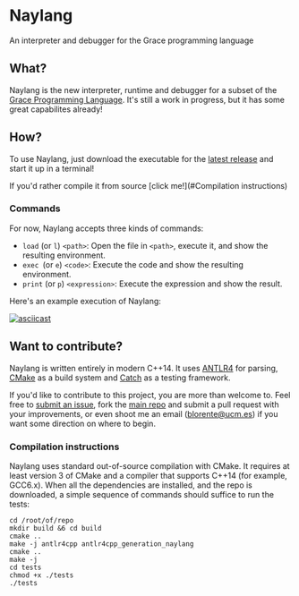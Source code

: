 # Naylang
An interpreter and debugger for the Grace programming language

## What?
Naylang is the new interpreter, runtime and debugger for a subset of the [Grace Programming Language](http://gracelang.org/applications/).
It's still a work in progress, but it has some great capabilites already!

## How?

To use Naylang, just download the executable for the [latest release](https://github.com/blorente/naylang/releases) and start it up in a terminal!

If you'd rather compile it from source [click me!](#Compilation instructions)

### Commands

For now, Naylang accepts three kinds of commands:

- `load` (or `l`) `<path>`: Open the file in `<path>`, execute it, and show the resulting environment.
- `exec `(or `e`) `<code>`: Execute the code and show the resulting environment.
- `print` (or `p`) `<expression>`: Execute the expression and show the result.

Here's an example execution of Naylang:

[![asciicast](https://asciinema.org/a/eqkmros19kzugc2fy96wo8u12.png)](https://asciinema.org/a/eqkmros19kzugc2fy96wo8u12)

## Want to contribute?

Naylang is written entirely in modern C++14. It uses [ANTLR4](https://antlr.org) for parsing, [CMake](https://cmake.org/) as a build system and [Catch](https://github.com/philsquared/Catch) as a testing framework.

If you'd like to contribute to this project, you are more than welcome to. Feel free to [submit an issue](https://github.com/blorente/naylang/issues/new), fork the [main repo](https://github.com/blorente/naylang) and submit a pull request with your improvements, or even shoot me an email (blorente@ucm.es) if you want some direction on where to begin.

### Compilation instructions
Naylang uses standard out-of-source compilation with CMake. It requires at least version 3 of CMake and a compiler that supports C++14 (for example, GCC6.x).
When all the dependencies are installed, and the repo is downloaded, a simple sequence of commands should suffice to run the tests:

```
cd /root/of/repo
mkdir build &6 cd build
cmake ..
make -j antlr4cpp antlr4cpp_generation_naylang
cmake ..
make -j
cd tests
chmod +x ./tests
./tests
```